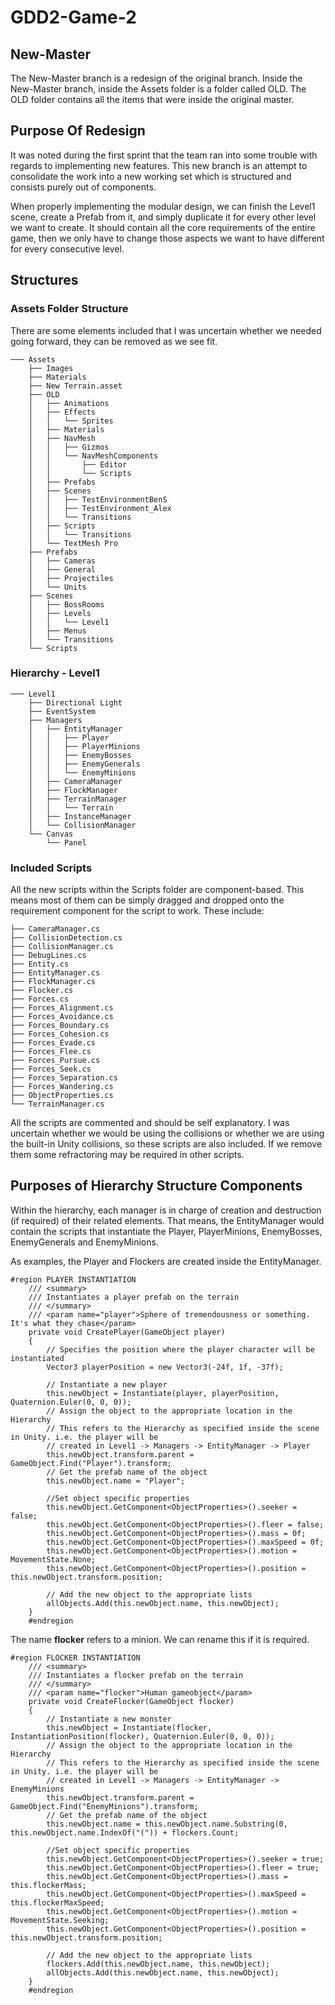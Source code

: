 # GDD2-Game-2
## New-Master
The New-Master branch is a redesign of the original branch.  Inside the New-Master branch, inside the Assets folder is a folder called OLD.  The OLD folder contains all the items that were inside the original master.

## Purpose Of Redesign
It was noted during the first sprint that the team ran into some trouble with regards to implementing new features.  This new branch is an attempt to consolidate the work into a new working set which is structured and consists purely out of components. 

When properly implementing the modular design, we can finish the Level1 scene, create a Prefab from it, and simply duplicate it for every other level we want to create.  It should contain all the core requirements of the entire game, then we only have to change those aspects we want to have different for every consecutive level.

## Structures
### Assets Folder Structure
There are some elements included that I was uncertain whether we needed going forward, they can be removed as we see fit.

```
─── Assets
    ├── Images
    ├── Materials
    ├── New Terrain.asset
    ├── OLD
    │   ├── Animations
    │   ├── Effects
    │   │   └── Sprites
    │   ├── Materials
    │   ├── NavMesh
    │   │   ├── Gizmos
    │   │   └── NavMeshComponents
    │   │       ├── Editor
    │   │       └── Scripts
    │   ├── Prefabs
    │   ├── Scenes
    │   │   ├── TestEnvironmentBenS
    │   │   ├── TestEnvironment_Alex
    │   │   └── Transitions
    │   ├── Scripts
    │   │   └── Transitions
    │   └── TextMesh Pro
    ├── Prefabs
    │   ├── Cameras
    │   ├── General
    │   ├── Projectiles
    │   └── Units
    ├── Scenes
    │   ├── BossRooms
    │   ├── Levels
    │   │   └── Level1
    │   ├── Menus
    │   └── Transitions
    └── Scripts
```
### Hierarchy - Level1
```
─── Level1
    ├── Directional Light
    ├── EventSystem 
    ├── Managers
    │   ├── EntityManager
    │   │   ├── Player
    │   │	├── PlayerMinions
    │   │	├── EnemyBosses
    │   │	├── EnemyGenerals
    │   │	└── EnemyMinions
    │   ├── CameraManager
    │   ├── FlockManager
    │   ├── TerrainManager 
    │   │	└── Terrain
    │   ├── InstanceManager
    │   └── CollisionManager
    └── Canvas
        └── Panel
```
### Included Scripts
All the new scripts within the Scripts folder are component-based.  This means most of them can be simply dragged and dropped onto the requirement component for the script to work.  These include:
```
├── CameraManager.cs
├── CollisionDetection.cs
├── CollisionManager.cs
├── DebugLines.cs
├── Entity.cs
├── EntityManager.cs
├── FlockManager.cs
├── Flocker.cs
├── Forces.cs
├── Forces_Alignment.cs
├── Forces_Avoidance.cs
├── Forces_Boundary.cs
├── Forces_Cohesion.cs
├── Forces_Evade.cs
├── Forces_Flee.cs
├── Forces_Pursue.cs
├── Forces_Seek.cs
├── Forces_Separation.cs
├── Forces_Wandering.cs
├── ObjectProperties.cs
└── TerrainManager.cs
```
All the scripts are commented and should be self explanatory.  I was uncertain whether we would be using the collisions or whether we are using the built-in Unity collisions, so these scripts are also included.  If we remove them some refractoring may be required in other scripts.

## Purposes of Hierarchy Structure Components
Within the hierarchy, each manager is in charge of creation and destruction (if required) of their related elements.  That means, the EntityManager would contain the scripts that instantiate the Player, PlayerMinions, EnemyBosses, EnemyGenerals and EnemyMinions.

As examples, the Player and Flockers are created inside the EntityManager.
```
#region PLAYER INSTANTIATION
    /// <summary>
    /// Instantiates a player prefab on the terrain
    /// </summary>
    /// <param name="player">Sphere of tremendousness or something. It's what they chase</param>
    private void CreatePlayer(GameObject player)
    {
        // Specifies the position where the player character will be instantiated
        Vector3 playerPosition = new Vector3(-24f, 1f, -37f);

        // Instantiate a new player
        this.newObject = Instantiate(player, playerPosition, Quaternion.Euler(0, 0, 0));
        // Assign the object to the appropriate location in the Hierarchy
        // This refers to the Hierarchy as specified inside the scene in Unity. i.e. the player will be
        // created in Level1 -> Managers -> EntityManager -> Player
        this.newObject.transform.parent = GameObject.Find("Player").transform;
        // Get the prefab name of the object
        this.newObject.name = "Player";

        //Set object specific properties
        this.newObject.GetComponent<ObjectProperties>().seeker = false;
        this.newObject.GetComponent<ObjectProperties>().fleer = false;
        this.newObject.GetComponent<ObjectProperties>().mass = 0f;
        this.newObject.GetComponent<ObjectProperties>().maxSpeed = 0f;
        this.newObject.GetComponent<ObjectProperties>().motion = MovementState.None;
        this.newObject.GetComponent<ObjectProperties>().position = this.newObject.transform.position;

        // Add the new object to the appropriate lists
        allObjects.Add(this.newObject.name, this.newObject);
    }
    #endregion
```
The name <b>flocker</b> refers to a minion.  We can rename this if it is required.
```
#region FLOCKER INSTANTIATION
    /// <summary>
    /// Instantiates a flocker prefab on the terrain
    /// </summary>
    /// <param name="flocker">Human gameobject</param>
    private void CreateFlocker(GameObject flocker)
    {
        // Instantiate a new monster
        this.newObject = Instantiate(flocker, InstantiationPosition(flocker), Quaternion.Euler(0, 0, 0));
        // Assign the object to the appropriate location in the Hierarchy
        // This refers to the Hierarchy as specified inside the scene in Unity. i.e. the player will be
        // created in Level1 -> Managers -> EntityManager -> EnemyMinions
        this.newObject.transform.parent = GameObject.Find("EnemyMinions").transform;
        // Get the prefab name of the object
        this.newObject.name = this.newObject.name.Substring(0, this.newObject.name.IndexOf("(")) + flockers.Count;

        //Set object specific properties
        this.newObject.GetComponent<ObjectProperties>().seeker = true;
        this.newObject.GetComponent<ObjectProperties>().fleer = true;
        this.newObject.GetComponent<ObjectProperties>().mass = this.flockerMass;
        this.newObject.GetComponent<ObjectProperties>().maxSpeed = this.flockerMaxSpeed;
        this.newObject.GetComponent<ObjectProperties>().motion = MovementState.Seeking;
        this.newObject.GetComponent<ObjectProperties>().position = this.newObject.transform.position;

        // Add the new object to the appropriate lists
        flockers.Add(this.newObject.name, this.newObject);
        allObjects.Add(this.newObject.name, this.newObject);
    }
    #endregion
```
